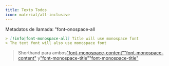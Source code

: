```yaml
---
title: Texto Todos
icon: material/all-inclusive
---
```


Metadatos de llamada: "font-onospace-all

```md
> [!info|font-monospace-all] Title will use monospace font
> The text font will also use monospace font
```
> Shorthand para ambos["font-monospace-content"](../content-styling/page-17.md)["font-monospace-content"](../content-styling/page-17.md)
> y["font-monospace-title"](../title-styling/page-33.md)["font-monospace-title"](../title-styling/page-33.md)

